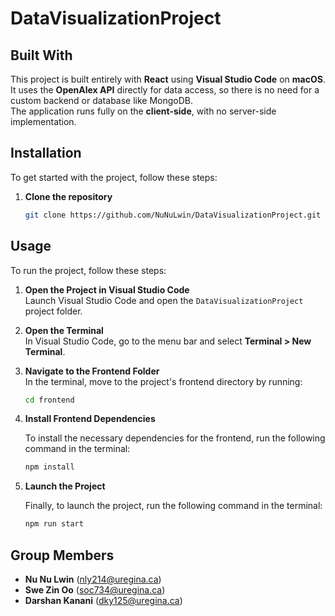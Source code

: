 # DataVisualizationProject

## Built With

This project is built entirely with **React** using **Visual Studio Code** on **macOS**.  
It uses the **OpenAlex API** directly for data access, so there is no need for a custom backend or database like MongoDB.  
The application runs fully on the **client-side**, with no server-side implementation.

## Installation

To get started with the project, follow these steps:

1. **Clone the repository**
   ```bash
   git clone https://github.com/NuNuLwin/DataVisualizationProject.git
   ```

## Usage

To run the project, follow these steps:

1. **Open the Project in Visual Studio Code**  
   Launch Visual Studio Code and open the `DataVisualizationProject` project folder.

2. **Open the Terminal**  
   In Visual Studio Code, go to the menu bar and select **Terminal > New Terminal**.

3. **Navigate to the Frontend Folder**  
   In the terminal, move to the project's frontend directory by running:
   ```bash
   cd frontend
   ```
4. **Install Frontend Dependencies**

   To install the necessary dependencies for the frontend, run the following command in the terminal:

   ```bash
   npm install

   ```

5. **Launch the Project**

   Finally, to launch the project, run the following command in the terminal:

   ```bash
   npm run start
   ```

## Group Members

- **Nu Nu Lwin** (nly214@uregina.ca)
- **Swe Zin Oo** (soc734@uregina.ca)
- **Darshan Kanani** (dky125@uregina.ca)
